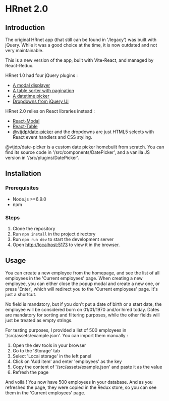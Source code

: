 # HRnet 2.0
## Introduction
The original HRnet app (that still can be found in '/legacy') was built with jQuery.
While it was a good choice at the time, it is now outdated and not very maintainable.

This is a new version of the app, built with Vite-React, and managed by React-Redux.

HRnet 1.0 had four jQuery plugins :
- [A modal displayer](https://cdnjs.cloudflare.com/ajax/libs/jquery-modal/0.9.1/jquery.modal.min.js)
- [A table sorter with pagination](https://cdn.datatables.net/1.10.21/js/jquery.dataTables.min.js)
- [A datetime picker](https://github.com/VTJ-Dumay-Pothuon/p14-jquery-to-react/blob/master/legacy/jquery.datetimepicker.full.min.js)
- [Dropdowns from jQuery UI](https://code.jquery.com/ui/1.12.1/jquery-ui.js)

HRnet 2.0 relies on React libraries instead :
- [React-Modal](https://www.npmjs.com/package/react-modal)
- [React-Table](https://www.npmjs.com/package/react-table)
- [@vtjdp/date-picker](https://www.npmjs.com/package/@vtjdp/date-picker)
and the dropdowns are just HTML5 selects with React event handlers and CSS styling.

@vtjdp/date-picker is a custom date picker homebuilt from scratch. You can find its source code in '/src/components/DatePicker', and a vanilla JS version in '/src/plugins/DatePicker'.

## Installation
### Prerequisites
- Node.js >=6.9.0
- npm

### Steps
1. Clone the repository
2. Run `npm install` in the project directory
3. Run `npm run dev` to start the development server
4. Open [http://localhost:5173](http://localhost:5173) to view it in the browser.

## Usage
You can create a new employee from the homepage, and see the list of all employees in the 'Current employees' page. When creating a new employee, you can either close the popup
modal and create a new one, or press 'Enter', which will redirect you to the 'Current employees' page. It's just a shortcut.

No field is mandatory, but if you don't put a date of birth or a start date, the employee will be considered born on 01/01/1970 and/or hired today. Dates are mandatory for sorting and filtering purposes, while the other fields will just be treated as empty strings.

For testing purposes, I provided a list of 500 employees in '/src/assets/example.json'. You can import them manually :
1. Open the dev tools in your browser
2. Go to the 'Storage' tab
3. Select 'Local storage' in the left panel
4. Click on 'Add item' and enter 'employees' as the key
5. Copy the content of '/src/assets/example.json' and paste it as the value
6. Refresh the page

And voilà ! You now have 500 employees in your database. And as you refreshed the page,
they were copied in the Redux store, so you can see them in the 'Current employees' page.